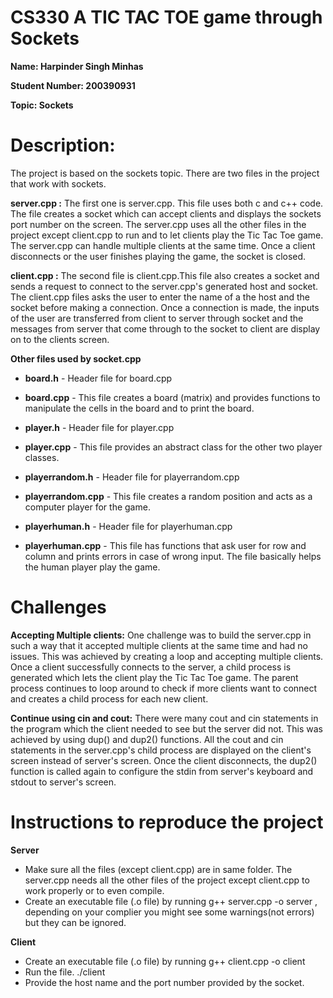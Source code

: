 # CS330 A TIC TAC TOE game through Sockets

**Name: Harpinder Singh Minhas**

**Student Number: 200390931**

**Topic: Sockets**

# Description: 
The project is based on the sockets topic. There are two files in the project that work with sockets. 

**server.cpp :**
The first one is server.cpp. This file uses both c and c++ code. The file creates a socket which can accept clients and displays the sockets port number on the screen. The server.cpp uses all the other files in the project except client.cpp to run and to let clients play the Tic Tac Toe game. The server.cpp can handle multiple clients at the same time. Once a client disconnects or the user finishes playing the game, the socket is closed.

**client.cpp :**
The second file is client.cpp.This file also creates a socket and sends a request to connect to the server.cpp's generated host and socket. The client.cpp files asks the user to enter the name of a the host and the socket before making a connection. Once a connection is made, the inputs of the user are transferred from client to server through socket and the messages from server that come through to the socket to client are display on to the clients screen.

**Other files used by socket.cpp**

- **board.h** -  Header file for board.cpp

- **board.cpp** - This file creates a board (matrix) and provides functions to manipulate the cells in the board and to print the board.

- **player.h** - Header file for player.cpp

- **player.cpp** - This file provides an abstract class for the other two player classes.

- **playerrandom.h** - Header file for playerrandom.cpp

- **playerrandom.cpp** - This file creates a random position and acts as a computer player for the game.

- **playerhuman.h** - Header file for playerhuman.cpp

- **playerhuman.cpp** -  This file has functions that ask user for row and column and prints errors in case of wrong input. The file basically helps the human player play the game.

# Challenges

**Accepting Multiple clients:** 
One challenge was to build the server.cpp in such a way that it accepted multiple clients at the same time and had no issues. This was achieved by creating a loop and accepting multiple clients. Once a client successfully connects to the server, a child process is generated which lets the client play the Tic Tac Toe game. The parent process continues to loop around to check if more clients want to connect and creates a child process for each new client.

**Continue using cin and cout:**
There were many cout and cin statements in the program which the client needed to see but the server did not. This was achieved by using dup() and dup2() functions. All the cout and cin statements in the server.cpp's child process are displayed on the client's screen instead of server's screen. Once the client disconnects, the dup2() function is called again to configure the stdin from server's keyboard and stdout to server's screen.

# Instructions to reproduce the project

**Server**

- Make sure all the files (except client.cpp) are in same folder. The server.cpp needs all the other files of the project except client.cpp to work properly or to even compile.
- Create an executable file (.o file) by running g++ server.cpp -o server , depending on your complier you might see some warnings(not errors) but they can be ignored. 

**Client**

- Create an executable file (.o file) by running g++ client.cpp -o client
- Run the file. ./client
- Provide the host name and the port number provided by the socket.
